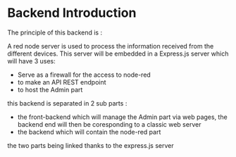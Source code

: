 # Backend Introduction

The principle of this backend is :

A red node server is used to process the information received from the different devices.
This server will be embedded in a Express.js server which will have 3 uses:
- Serve as a firewall for the access to node-red
- to make an API REST endpoint
- to host the Admin part


this backend is separated in 2 sub parts : 
- the front-backend which will manage the Admin part via web pages, the backend end will then be coresponding to a classic web server
- the backend which will contain the node-red part 

the two parts being linked thanks to the express.js server
